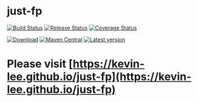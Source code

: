 # just-fp

[![Build Status](https://github.com/Kevin-Lee/just-fp/workflows/Build%20All/badge.svg)](https://github.com/Kevin-Lee/just-fp/actions?workflow=Build+All)
[![Release Status](https://github.com/Kevin-Lee/just-fp/workflows/Release/badge.svg)](https://github.com/Kevin-Lee/just-fp/actions?workflow=Release)
[![Coverage Status](https://coveralls.io/repos/github/Kevin-Lee/just-fp/badge.svg?branch=main)](https://coveralls.io/github/Kevin-Lee/just-fp?branch=main)

[![Download](https://api.bintray.com/packages/kevinlee/maven/just-fp/images/download.svg)](https://bintray.com/kevinlee/maven/just-fp/_latestVersion)
[![Maven Central](https://maven-badges.herokuapp.com/maven-central/io.kevinlee/just-fp_2.13/badge.svg)](https://search.maven.org/artifact/io.kevinlee/just-fp_2.13)
[![Latest version](https://index.scala-lang.org/kevin-lee/just-fp/just-fp/latest.svg)](https://index.scala-lang.org/kevin-lee/just-fp/just-fp)

# Please visit [https://kevin-lee.github.io/just-fp](https://kevin-lee.github.io/just-fp)
